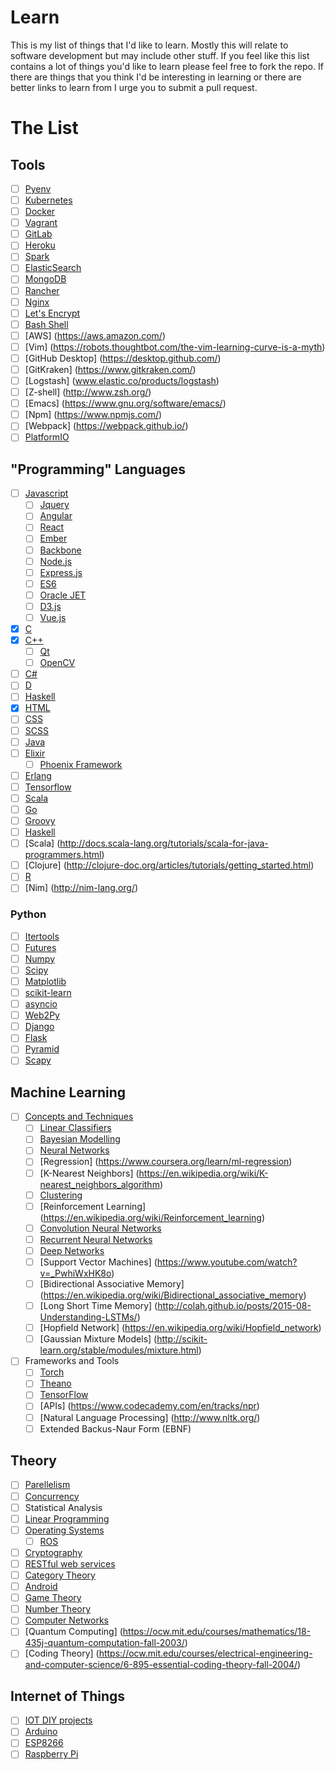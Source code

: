 # Learn
This is my list of things that I'd like to learn. Mostly this will relate to software development but may include other stuff. If you feel like this list contains a lot of things you'd like to learn please feel free to fork the repo. If there are things that you think I'd be interesting in learning or there are better links to learn from I urge you to submit a pull request.

# The List

## Tools

- [ ] [Pyenv](https://github.com/yyuu/pyenv)
- [ ] [Kubernetes](http://kubernetes.io/)
- [ ] [Docker](https://www.docker.com/)
- [ ] [Vagrant](https://www.vagrantup.com/)
- [ ] [GitLab](https://gitlab.com/)
- [ ] [Heroku](https://heroku.com/)
- [ ] [Spark](http://spark.apache.org/)
- [ ] [ElasticSearch](https://github.com/elastic/elasticsearch)
- [ ] [MongoDB](https://www.mongodb.com/)
- [ ] [Rancher](http://rancher.com/)
- [ ] [Nginx](https://www.nginx.com)
- [ ] [Let's Encrypt](https://letsencrypt.org/)
- [ ] [Bash Shell](http://www.bash.academy/)
- [ ] [AWS] (https://aws.amazon.com/)
- [ ] [Vim] (https://robots.thoughtbot.com/the-vim-learning-curve-is-a-myth)
- [ ] [GitHub Desktop] (https://desktop.github.com/)
- [ ] [GitKraken] (https://www.gitkraken.com/)
- [ ] [Logstash] (www.elastic.co/products/logstash)
- [ ] [Z-shell] (http://www.zsh.org/)
- [ ] [Emacs] (https://www.gnu.org/software/emacs/)
- [ ] [Npm] (https://www.npmjs.com/)
- [ ] [Webpack] (https://webpack.github.io/)
- [ ] [PlatformIO](https://github.com/platformio)

## "Programming" Languages

- [ ] [Javascript](https://www.javascript.com/)
  - [ ] [Jquery](https://jquery.com/)
  - [ ] [Angular](https://angularjs.org/)
  - [ ] [React](https://facebook.github.io/react/)
  - [ ] [Ember](http://emberjs.com/)
  - [ ] [Backbone](http://backbonejs.org/)
  - [ ] [Node.js](https://nodejs.org/en/)
  - [ ] [Express.js](https://expressjs.com/)
  - [ ] [ES6](https://en.wikipedia.org/wiki/ECMAScript#6th_Edition_-_ECMAScript_2015)
  - [ ] [Oracle JET](http://www.oracle.com/webfolder/technetwork/jet/index.html)
  - [ ] [D3.js](http://d3js.org)
  - [ ] [Vue.js](http://vuejs.org/)
- [X] [C](http://www.tutorialspoint.com/cprogramming/)
- [X] [C++](http://www.tutorialspoint.com/cplusplus/)
  - [ ] [Qt](https://www.qt.io/)
  - [ ] [OpenCV](http://opencv.org/)
- [ ] [C#](https://msdn.microsoft.com/en-us/library/kx37x362.aspx)
- [ ] [D](https://dlang.org/)
- [ ] [Haskell](https://www.haskell.org/)
- [X] [HTML](https://www.w3.org/html/)
- [ ] [CSS](https://www.w3.org/Style/CSS/Overview.en.html)
- [ ] [SCSS](http://sass-lang.com/)
- [ ] [Java](http://www.tutorialspoint.com/java/)
- [ ] [Elixir](http://elixir-lang.org/)
  - [ ] [Phoenix Framework](http://www.phoenixframework.org/)
- [ ] [Erlang](https://www.erlang.org/)
- [ ] [Tensorflow](https://www.tensorflow.org/)
- [ ] [Scala](http://www.scala-lang.org/)
- [ ] [Go](https://golang.org/)
- [ ] [Groovy](http://www.groovy-lang.org/)
- [ ] [Haskell](https://www.haskell.org/)
- [ ] [Scala] (http://docs.scala-lang.org/tutorials/scala-for-java-programmers.html)
- [ ] [Clojure] (http://clojure-doc.org/articles/tutorials/getting_started.html)
- [ ] [R](https://www.coursera.org/learn/r-programming/)
- [ ] [Nim] (http://nim-lang.org/)

### Python

- [ ] [Itertools](https://docs.python.org/3/library/itertools.html)
- [ ] [Futures](https://docs.python.org/3/library/concurrent.futures.html)
- [ ] [Numpy](http://www.numpy.org/)
- [ ] [Scipy](https://scipy.org/)
- [ ] [Matplotlib](http://matplotlib.org/)
- [ ] [scikit-learn](http://scikit-learn.org/)
- [ ] [asyncio](https://docs.python.org/3/library/asyncio.html)
- [ ] [Web2Py](http://www.web2py.com/)
- [ ] [Django](https://www.djangoproject.com/)
- [ ] [Flask](http://flask.pocoo.org/)
- [ ] [Pyramid](http://www.pylonsproject.org/)
- [ ] [Scapy](http://www.secdev.org/projects/scapy/doc/introduction.html)

## Machine Learning
- [ ] [Concepts and Techniques](https://en.wikipedia.org/wiki/Machine_learning)
  - [ ] [Linear Classifiers](https://en.wikipedia.org/wiki/Linear_classifier)
  - [ ] [Bayesian Modelling](https://en.wikipedia.org/wiki/Bayesian_network)
  - [ ] [Neural Networks](https://en.wikipedia.org/wiki/Artificial_neural_network)
  - [ ] [Regression] (https://www.coursera.org/learn/ml-regression)
  - [ ] [K-Nearest Neighbors] (https://en.wikipedia.org/wiki/K-nearest_neighbors_algorithm)
  - [ ] [Clustering](https://en.wikipedia.org/wiki/Cluster_analysis)
  - [ ] [Reinforcement Learning] (https://en.wikipedia.org/wiki/Reinforcement_learning)
  - [ ] [Convolution Neural Networks](http://cs231n.github.io/neural-networks-case-study/)
  - [ ] [Recurrent Neural Networks](http://karpathy.github.io/2015/05/21/rnn-effectiveness/)
  - [ ] [Deep Networks](https://en.wikipedia.org/wiki/Deep_learning)
  - [ ] [Support Vector Machines] (https://www.youtube.com/watch?v=_PwhiWxHK8o)
  - [ ] [Bidirectional Associative Memory] (https://en.wikipedia.org/wiki/Bidirectional_associative_memory)
  - [ ] [Long Short Time Memory] (http://colah.github.io/posts/2015-08-Understanding-LSTMs/)
  - [ ] [Hopfield Network] (https://en.wikipedia.org/wiki/Hopfield_network)
  - [ ] [Gaussian Mixture Models] (http://scikit-learn.org/stable/modules/mixture.html)
- [ ] Frameworks and Tools
  - [ ] [Torch](http://torch.ch/)
  - [ ] [Theano](https://github.com/Theano/Theano)
  - [ ] [TensorFlow](https://www.tensorflow.org/)
  - [ ] [APIs] (https://www.codecademy.com/en/tracks/npr)
  - [ ] [Natural Language Processing] (http://www.nltk.org/)
  - [ ] Extended Backus-Naur Form (EBNF)

## Theory

- [ ] [Parellelism](https://computing.llnl.gov/tutorials/parallel_comp/)
- [ ] [Concurrency](https://en.wikipedia.org/wiki/Concurrency_(computer_science))
- [ ] Statistical Analysis
- [ ] [Linear Programming](https://www.math.ucla.edu/~tom/LP.pdf)
- [ ] [Operating Systems](https://www.udacity.com/wiki/ud923)
  - [ ] [ROS](http://www.ros.org/about-ros/)
- [ ] [Cryptography](https://www.coursera.org/learn/crypto)
- [ ] [RESTful web services](https://en.wikipedia.org/wiki/Representational_state_transfer)
- [ ] [Category Theory](https://en.wikipedia.org/wiki/Category_theory)
- [ ] [Android](https://developer.android.com/training/index.html)
- [ ] [Game Theory](https://www.coursera.org/learn/game-theory-introduction)
- [ ] [Number Theory](https://ocw.mit.edu/courses/mathematics/18-781-theory-of-numbers-spring-2012/)
- [ ] [Computer Networks](http://www.saylor.org/site/wp-content/uploads/2012/02/Computer-Networking-Principles-Bonaventure-1-30-31-OTC1.pdf)
- [ ] [Quantum Computing] (https://ocw.mit.edu/courses/mathematics/18-435j-quantum-computation-fall-2003/)
- [ ] [Coding Theory] (https://ocw.mit.edu/courses/electrical-engineering-and-computer-science/6-895-essential-coding-theory-fall-2004/)

## Internet of Things
- [ ] [IOT DIY projects](http://www.instructables.com/)
- [ ] [Arduino](https://www.arduino.cc/)
- [ ] [ESP8266](http://www.esp8266.com/)
- [ ] [Raspberry Pi](https://www.raspberrypi.org/)
